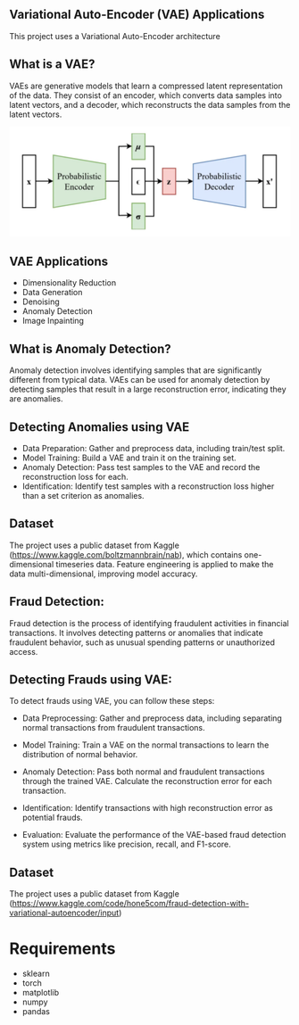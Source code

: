## Variational Auto-Encoder (VAE) Applications

This project uses a Variational Auto-Encoder architecture

## What is a VAE?


VAEs are generative models that learn a compressed latent representation of the data. They consist of an encoder, which converts data samples into latent vectors, and a decoder, which reconstructs the data samples from the latent vectors.

![VAE Architecture](/images/architecture.png)

## VAE Applications
- Dimensionality Reduction
- Data Generation
- Denoising
- Anomaly Detection
- Image Inpainting

## What is Anomaly Detection?
Anomaly detection involves identifying samples that are significantly different from typical data. VAEs can be used for anomaly detection by detecting samples that result in a large reconstruction error, indicating they are anomalies.



## Detecting Anomalies using VAE
- Data Preparation: Gather and preprocess data, including train/test split.
- Model Training: Build a VAE and train it on the training set.
- Anomaly Detection: Pass test samples to the VAE and record the reconstruction loss for each.
- Identification: Identify test samples with a reconstruction loss higher than a set criterion as anomalies.



## Dataset
The project uses a public dataset from Kaggle (https://www.kaggle.com/boltzmannbrain/nab), which contains one-dimensional timeseries data. Feature engineering is applied to make the data multi-dimensional, improving model accuracy.


## Fraud Detection:

Fraud detection is the process of identifying fraudulent activities in financial transactions. It involves detecting patterns or anomalies that indicate fraudulent behavior, such as unusual spending patterns or unauthorized access.

## Detecting Frauds using VAE:

To detect frauds using VAE, you can follow these steps:

- Data Preprocessing: Gather and preprocess data, including separating normal transactions from fraudulent transactions.
- Model Training: Train a VAE on the normal transactions to learn the distribution of normal behavior.
- Anomaly Detection: Pass both normal and fraudulent transactions through the trained VAE. Calculate the reconstruction error for each transaction.

- Identification: Identify transactions with high reconstruction error as potential frauds.

- Evaluation: Evaluate the performance of the VAE-based fraud detection system using metrics like precision, recall, and F1-score.

## Dataset
The project uses a public dataset from Kaggle (https://www.kaggle.com/code/hone5com/fraud-detection-with-variational-autoencoder/input)

# Requirements
- sklearn
- torch
- matplotlib
- numpy
- pandas
